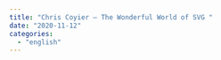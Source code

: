 ```yaml
---
title: "Chris Coyier – The Wonderful World of SVG "
date: "2020-11-12"
categories:
  - "english"
---
```

